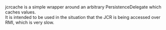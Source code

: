 
jcrcache is a simple wrapper around an arbitrary PersistenceDelegate which caches values.  
It is intended to be used in the situation that the JCR is being accessed over RMI, which is very slow. 